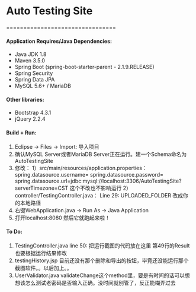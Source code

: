 # Auto Testing Site
================================

#### Application Requires/Java Dependencies:
- Java JDK 1.8
- Maven 3.5.0
- Spring Boot (spring-boot-starter-parent - 2.1.9.RELEASE)
- Spring Security
- Spring Data JPA
- MySQL 5.6+ / MariaDB

#### Other libraries:
- Bootstrap 4.3.1
- jQuery 2.2.4

#### Build + Run:

1. Eclipse -> Files -> Import: 导入项目
2. 确认MySQL Server或者MariaDB Server正在运行。建一个Schema命名为AutoTestingSite
3. 修改：
  1）src/main/resources/application.properties：
     spring.datasource.username=
     spring.datasource.password=
     spring.datasource.url=jdbc:mysql://localhost:3306/AutoTestingSite?serverTimezone=CST 这个不改也不影响运行
  2）controller/TestingController.java：
     Line 29: UPLOADED_FOLDER 改成你的本地路径
4. 右键WebApplication.java -> Run As -> Java Application
5. 打开localhost:8080
然后它就跑起来啦！

#### To Do:
1. TestingController.java 
  line 50: 把运行截图的代码放在这里
  第49行的Result也要根据运行结果修改
2. testingHistory.jsp
  目前还没有那个删除和导出的按钮，毕竟还没能运行那个截图软件。。以后加上。。
3. UserValidator.java
  validateChange这个method里，要是有时间的话可以想想该怎么测试老密码是否输入正确。没时间就别管了，反正能糊弄过去

